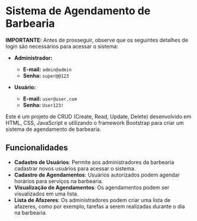# Sistema de Agendamento de Barbearia

**IMPORTANTE:** Antes de prosseguir, observe que os seguintes detalhes de login são necessários para acessar o sistema:

- **Administrador:**
  - **E-mail:** `admin@admin`
  - **Senha:** `super@@123`

- **Usuário:**
  - **E-mail:** `user@user.com`
  - **Senha:** `User123!`

Este é um projeto de CRUD (Create, Read, Update, Delete) desenvolvido em HTML, CSS, JavaScript e utilizando o framework Bootstrap para criar um sistema de agendamento de barbearia.

## Funcionalidades

- **Cadastro de Usuários**: Permite aos administradores da barbearia cadastrar novos usuários para acessar o sistema.
- **Cadastro de Agendamentos**: Usuários autorizados podem agendar horários para serviços na barbearia.
- **Visualização de Agendamentos**: Os agendamentos podem ser visualizados em uma lista.
- **Lista de Afazeres**: Os administradores podem criar uma lista de afazeres, como por exemplo, tarefas a serem realizadas durante o dia na barbearia.